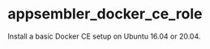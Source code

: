 appsembler_docker_ce_role
=========================

Install a basic Docker CE setup on Ubuntu 16.04 or 20.04.

